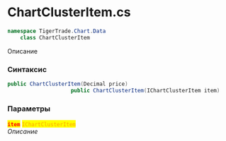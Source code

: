 
# ChartClusterItem.cs
```csharp
namespace TigerTrade.Chart.Data  
    class ChartClusterItem
```

Описание

### Синтаксис
```csharp
public ChartClusterItem(Decimal price)
                    public ChartClusterItem(IChartClusterItem item)
```

### Параметры  
<mark style="color:red;">**`item`**</mark> <mark style="color:orange;">`IChartClusterItem`</mark>  
 *Описание*  
  

                    
                    